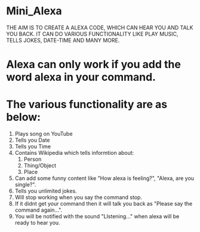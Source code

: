 # Mini_Alexa
THE AIM IS TO CREATE A ALEXA CODE, WHICH CAN HEAR YOU AND TALK YOU BACK. IT CAN DO VARIOUS FUNCTIONALITY LIKE PLAY MUSIC, TELLS JOKES, DATE-TIME AND MANY MORE.

# Alexa can only work if you add the word alexa in your command.

# The various functionality are as below:
1) Plays song on YouTube
2) Tells you Date
3) Tells you Time
4) Contains Wikipedia which tells informtion about:
   1) Person
   2) Thing/Object
   3) Place
5) Can add some funny content like "How alexa is feeling?", "Alexa, are you single?".
6) Tells you unlimited jokes.
7) Will stop working when you say the command stop.
8) If it didnt get your command then it will talk you back as "Please say the command again...".
9) You will be notified with the sound "LIstening..." when alexa will be ready to hear you.
